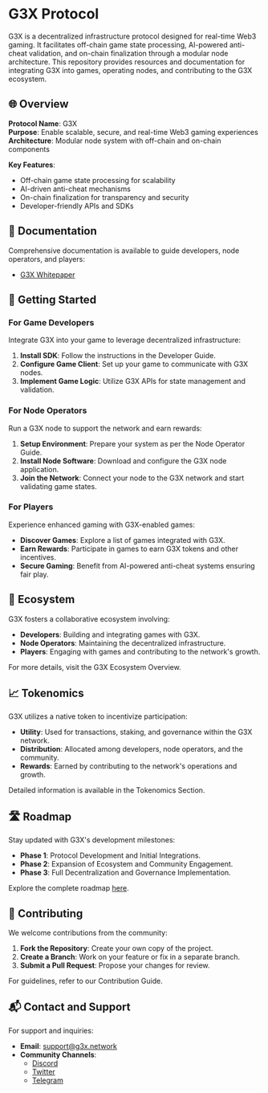# G3X Protocol

G3X is a decentralized infrastructure protocol designed for real-time Web3 gaming. It facilitates off-chain game state processing, AI-powered anti-cheat validation, and on-chain finalization through a modular node architecture. This repository provides resources and documentation for integrating G3X into games, operating nodes, and contributing to the G3X ecosystem.

## 🌐 Overview

**Protocol Name**: G3X  
**Purpose**: Enable scalable, secure, and real-time Web3 gaming experiences  
**Architecture**: Modular node system with off-chain and on-chain components  

**Key Features**:
- Off-chain game state processing for scalability
- AI-driven anti-cheat mechanisms
- On-chain finalization for transparency and security
- Developer-friendly APIs and SDKs

## 📖 Documentation

Comprehensive documentation is available to guide developers, node operators, and players:

- [G3X Whitepaper](https://g3x-whitepaper.gitbook.io/g3x-whitepaper)

## 🚀 Getting Started

### For Game Developers

Integrate G3X into your game to leverage decentralized infrastructure:

1. **Install SDK**: Follow the instructions in the Developer Guide.
2. **Configure Game Client**: Set up your game to communicate with G3X nodes.
3. **Implement Game Logic**: Utilize G3X APIs for state management and validation.

### For Node Operators

Run a G3X node to support the network and earn rewards:

1. **Setup Environment**: Prepare your system as per the Node Operator Guide.
2. **Install Node Software**: Download and configure the G3X node application.
3. **Join the Network**: Connect your node to the G3X network and start validating game states.

### For Players

Experience enhanced gaming with G3X-enabled games:

- **Discover Games**: Explore a list of games integrated with G3X.
- **Earn Rewards**: Participate in games to earn G3X tokens and other incentives.
- **Secure Gaming**: Benefit from AI-powered anti-cheat systems ensuring fair play.

## 🔗 Ecosystem

G3X fosters a collaborative ecosystem involving:

- **Developers**: Building and integrating games with G3X.
- **Node Operators**: Maintaining the decentralized infrastructure.
- **Players**: Engaging with games and contributing to the network's growth.

For more details, visit the G3X Ecosystem Overview.

## 📈 Tokenomics

G3X utilizes a native token to incentivize participation:

- **Utility**: Used for transactions, staking, and governance within the G3X network.
- **Distribution**: Allocated among developers, node operators, and the community.
- **Rewards**: Earned by contributing to the network's operations and growth.

Detailed information is available in the Tokenomics Section.

## 🛣️ Roadmap

Stay updated with G3X's development milestones:

- **Phase 1**: Protocol Development and Initial Integrations.
- **Phase 2**: Expansion of Ecosystem and Community Engagement.
- **Phase 3**: Full Decentralization and Governance Implementation.

Explore the complete roadmap [here](https://g3x-whitepaper.gitbook.io/g3x-whitepaper/roadmaps).

## 🤝 Contributing

We welcome contributions from the community:

1. **Fork the Repository**: Create your own copy of the project.
2. **Create a Branch**: Work on your feature or fix in a separate branch.
3. **Submit a Pull Request**: Propose your changes for review.

For guidelines, refer to our Contribution Guide.

## 📬 Contact and Support

For support and inquiries:

- **Email**: [support@g3x.network](mailto:support@g3x.network)
- **Community Channels**:
  - [Discord](https://discord.gg/g3x)
  - [Twitter](https://twitter.com/g3x_network)
  - [Telegram](https://t.me/g3x_network)
